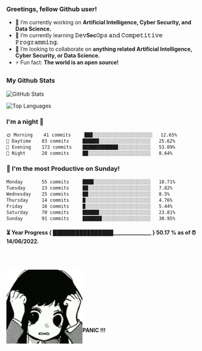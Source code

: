 ### Greetings, fellow Github user!

- 🔭 I’m currently working on **Artificial Intelligence, Cyber Security, and Data Science.**
- 🌱 I’m currently learning **𝙳𝚎𝚟Sec𝙾𝚙𝚜 𝚊𝚗𝚍 𝙲𝚘𝚖𝚙𝚎𝚝𝚒𝚝𝚒𝚟𝚎 𝙿𝚛𝚘𝚐𝚛𝚊𝚖𝚖𝚒𝚗𝚐.**
- 👯 I’m looking to collaborate on **anything related Artificial Intelligence, Cyber Security, or Data Science.**
- ⚡ Fun fact: **The world is an open source!**

### My Github Stats

![GitHub Stats](https://github-readme-stats.vercel.app/api?username=Sitiaro&theme=radical)

![Top Languages](https://github-readme-stats.vercel.app/api/top-langs/?username=SITIARO&show_icons=true&theme=radical)

### I'm a night 🦉
```
🌞 Morning    41 commits     ███░░░░░░░░░░░░░░░░░░░░░░   12.65% 
🌆 Daytime    83 commits     ██████░░░░░░░░░░░░░░░░░░░   25.62% 
🌃 Evening    172 commits    █████████████░░░░░░░░░░░░   53.09% 
🌙 Night      28 commits     ██░░░░░░░░░░░░░░░░░░░░░░░   8.64%
```
### 📅 I'm the most Productive on Sunday!
```
Monday       55 commits     ████░░░░░░░░░░░░░░░░░░░░░   18.71% 
Tuesday      23 commits     ██░░░░░░░░░░░░░░░░░░░░░░░   7.82% 
Wednesday    25 commits     ██░░░░░░░░░░░░░░░░░░░░░░░   8.5% 
Thursday     14 commits     █░░░░░░░░░░░░░░░░░░░░░░░░   4.76% 
Friday       16 commits     █░░░░░░░░░░░░░░░░░░░░░░░░   5.44% 
Saturday     70 commits     ██████░░░░░░░░░░░░░░░░░░░   23.81% 
Sunday       91 commits     ███████░░░░░░░░░░░░░░░░░░   30.95%
```

#### ⏳ Year Progress { ████████████████_______________ } 50.17 % as of ⏰ 14/06/2022. ####
<br>
<br>
<p><img align='left' src='https://github.com/Sitiaro/Sitiaro/blob/main/tenor.gif' width='200' height = '200' /></p>
<br>
<br>
<br>
<br>
<br>
<br>
<br>
<br>
<p align='left'><b>PANIC !!!</b></p>
